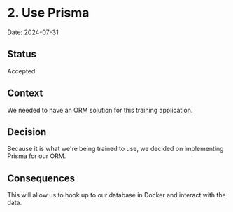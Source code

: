 # 2. Use Prisma

Date: 2024-07-31

## Status

Accepted

## Context

We needed to have an ORM solution for this training application.

## Decision

Because it is what we're being trained to use, we decided on implementing Prisma for our ORM.

## Consequences

This will allow us to hook up to our database in Docker and interact with the data.
